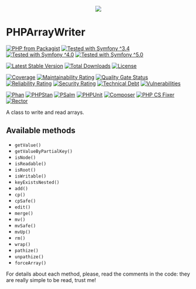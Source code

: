 <p align="center">
    <a href="http://www.serendipityhq.com" target="_blank">
        <img src="http://www.serendipityhq.com/assets/open-source-projects/Logo-SerendipityHQ-Icon-Text-Purple.png">
    </a>
</p>

# PHPArrayWriter

[![PHP from Packagist](https://img.shields.io/packagist/php-v/serendipity_hq/php_array_writer?color=%238892BF)](https://packagist.org/packages/serendipity_hq/php_array_writer)
[![Tested with Symfony ^3.4](https://img.shields.io/badge/Symfony-%5E3.4-333)](https://github.com/Aerendir/PHPValueObjects/actions)
[![Tested with Symfony ^4.0](https://img.shields.io/badge/Symfony-%5E4.0-333)](https://github.com/Aerendir/PHPValueObjects/actions)
[![Tested with Symfony ^5.0](https://img.shields.io/badge/Symfony-%5E5.0-333)](https://github.com/Aerendir/PHPValueObjects/actions)

[![Latest Stable Version](https://poser.pugx.org/serendipity_hq/php_array_writer/v/stable.png)](https://packagist.org/packages/serendipity_hq/php_array_writer)
[![Total Downloads](https://poser.pugx.org/serendipity_hq/php_array_writer/downloads.svg)](https://packagist.org/packages/serendipity_hq/php_array_writer)
[![License](https://poser.pugx.org/serendipity_hq/php_array_writer/license.svg)](https://packagist.org/packages/serendipity_hq/php_array_writer)

[![Coverage](https://sonarcloud.io/api/project_badges/measure?project=Aerendir_PHPArrayWriter&metric=coverage)](https://sonarcloud.io/dashboard?id=Aerendir_PHPArrayWriter)
[![Maintainability Rating](https://sonarcloud.io/api/project_badges/measure?project=Aerendir_PHPArrayWriter&metric=sqale_rating)](https://sonarcloud.io/dashboard?id=Aerendir_PHPArrayWriter)
[![Quality Gate Status](https://sonarcloud.io/api/project_badges/measure?project=Aerendir_PHPArrayWriter&metric=alert_status)](https://sonarcloud.io/dashboard?id=Aerendir_PHPArrayWriter)
[![Reliability Rating](https://sonarcloud.io/api/project_badges/measure?project=Aerendir_PHPArrayWriter&metric=reliability_rating)](https://sonarcloud.io/dashboard?id=Aerendir_PHPArrayWriter)
[![Security Rating](https://sonarcloud.io/api/project_badges/measure?project=Aerendir_PHPArrayWriter&metric=security_rating)](https://sonarcloud.io/dashboard?id=Aerendir_PHPArrayWriter)
[![Technical Debt](https://sonarcloud.io/api/project_badges/measure?project=Aerendir_PHPArrayWriter&metric=sqale_index)](https://sonarcloud.io/dashboard?id=Aerendir_PHPArrayWriter)
[![Vulnerabilities](https://sonarcloud.io/api/project_badges/measure?project=Aerendir_PHPArrayWriter&metric=vulnerabilities)](https://sonarcloud.io/dashboard?id=Aerendir_PHPArrayWriter)

[![Phan](https://github.com/Aerendir/PHPArrayWriter/workflows/Phan/badge.svg)](https://github.com/Aerendir/PHPArrayWriter/actions)
[![PHPStan](https://github.com/Aerendir/PHPArrayWriter/workflows/PHPStan/badge.svg)](https://github.com/Aerendir/PHPArrayWriter/actions)
[![PSalm](https://github.com/Aerendir/PHPArrayWriter/workflows/PSalm/badge.svg)](https://github.com/Aerendir/PHPArrayWriter/actions)
[![PHPUnit](https://github.com/Aerendir/PHPArrayWriter/workflows/PHPunit/badge.svg)](https://github.com/Aerendir/PHPArrayWriter/actions)
[![Composer](https://github.com/Aerendir/PHPArrayWriter/workflows/Composer/badge.svg)](https://github.com/Aerendir/PHPArrayWriter/actions)
[![PHP CS Fixer](https://github.com/Aerendir/PHPArrayWriter/workflows/PHP%20CS%20Fixer/badge.svg)](https://github.com/Aerendir/PHPArrayWriter/actions)
[![Rector](https://github.com/Aerendir/PHPArrayWriter/workflows/Rector/badge.svg)](https://github.com/Aerendir/PHPArrayWriter/actions)

A class to write and read arrays.

## Available methods

- `getValue()`
- `getValueByPartialKey()`
- `isNode()`
- `isReadable()`
- `isRoot()`
- `isWritable()`
- `keyExistsNested()`
- `add()`
- `cp()`
- `cpSafe()`
- `edit()`
- `merge()`
- `mv()`
- `mvSafe()`
- `mvUp()`
- `rm()`
- `wrap()`
- `pathize()`
- `unpathize()`
- `forceArray()`

For details about each method, please, read the comments in the code: they are really simple to be read, trust me!

